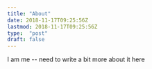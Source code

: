 ```yaml
---
title: "About"
date: 2018-11-17T09:25:56Z
lastmod: 2018-11-17T09:25:56Z
type:  "post"
draft: false 
---
```


I am me -- need to write a bit more about it here
